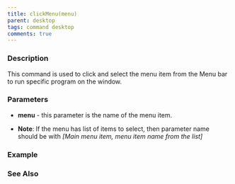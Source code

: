```yaml
---
title: clickMenu(menu)
parent: desktop
tags: command desktop
comments: true
---
```


### Description

This command is used to click and select the menu item from the Menu bar to run specific program on the window.

### Parameters

- **menu** - this parameter is the name of the menu item.

- **Note**: If the menu has list of items to select, then parameter name should be with _\[Main menu item, menu item name from the list\]_

### Example


### See Also